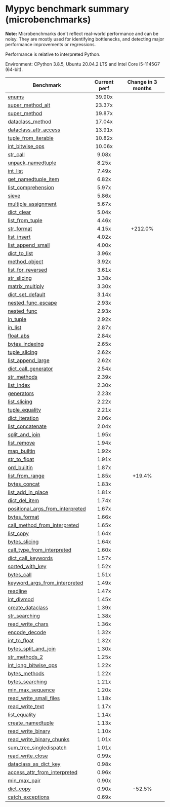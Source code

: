 # Mypyc benchmark summary (microbenchmarks)

**Note:** Microbenchmarks don't reflect real-world performance and can be noisy.
           They are mostly used for identifying bottlenecks, and detecting major performance
           improvements or regressions.

Performance is relative to interpreted Python.

Environment: CPython 3.8.5, Ubuntu 20.04.2 LTS and Intel Core i5-1145G7 (64-bit).

| Benchmark | Current perf | Change in 3 months |
| --- | :---: | :---: |
| [enums](benchmarks/enums.md) | 39.90x |  |
| [super_method_alt](benchmarks/super_method_alt.md) | 23.37x |  |
| [super_method](benchmarks/super_method.md) | 19.87x |  |
| [dataclass_method](benchmarks/dataclass_method.md) | 17.04x |  |
| [dataclass_attr_access](benchmarks/dataclass_attr_access.md) | 13.91x |  |
| [tuple_from_iterable](benchmarks/tuple_from_iterable.md) | 10.82x |  |
| [int_bitwise_ops](benchmarks/int_bitwise_ops.md) | 10.06x |  |
| [str_call](benchmarks/str_call.md) | 9.08x |  |
| [unpack_namedtuple](benchmarks/unpack_namedtuple.md) | 8.25x |  |
| [int_list](benchmarks/int_list.md) | 7.49x |  |
| [get_namedtuple_item](benchmarks/get_namedtuple_item.md) | 6.82x |  |
| [list_comprehension](benchmarks/list_comprehension.md) | 5.97x |  |
| [sieve](benchmarks/sieve.md) | 5.86x |  |
| [multiple_assignment](benchmarks/multiple_assignment.md) | 5.67x |  |
| [dict_clear](benchmarks/dict_clear.md) | 5.04x |  |
| [list_from_tuple](benchmarks/list_from_tuple.md) | 4.46x |  |
| [str_format](benchmarks/str_format.md) | 4.15x | +212.0% |
| [list_insert](benchmarks/list_insert.md) | 4.02x |  |
| [list_append_small](benchmarks/list_append_small.md) | 4.00x |  |
| [dict_to_list](benchmarks/dict_to_list.md) | 3.96x |  |
| [method_object](benchmarks/method_object.md) | 3.92x |  |
| [list_for_reversed](benchmarks/list_for_reversed.md) | 3.61x |  |
| [str_slicing](benchmarks/str_slicing.md) | 3.38x |  |
| [matrix_multiply](benchmarks/matrix_multiply.md) | 3.30x |  |
| [dict_set_default](benchmarks/dict_set_default.md) | 3.14x |  |
| [nested_func_escape](benchmarks/nested_func_escape.md) | 2.93x |  |
| [nested_func](benchmarks/nested_func.md) | 2.93x |  |
| [in_tuple](benchmarks/in_tuple.md) | 2.92x |  |
| [in_list](benchmarks/in_list.md) | 2.87x |  |
| [float_abs](benchmarks/float_abs.md) | 2.84x |  |
| [bytes_indexing](benchmarks/bytes_indexing.md) | 2.65x |  |
| [tuple_slicing](benchmarks/tuple_slicing.md) | 2.62x |  |
| [list_append_large](benchmarks/list_append_large.md) | 2.62x |  |
| [dict_call_generator](benchmarks/dict_call_generator.md) | 2.54x |  |
| [str_methods](benchmarks/str_methods.md) | 2.39x |  |
| [list_index](benchmarks/list_index.md) | 2.30x |  |
| [generators](benchmarks/generators.md) | 2.23x |  |
| [list_slicing](benchmarks/list_slicing.md) | 2.22x |  |
| [tuple_equality](benchmarks/tuple_equality.md) | 2.21x |  |
| [dict_iteration](benchmarks/dict_iteration.md) | 2.06x |  |
| [list_concatenate](benchmarks/list_concatenate.md) | 2.04x |  |
| [split_and_join](benchmarks/split_and_join.md) | 1.95x |  |
| [list_remove](benchmarks/list_remove.md) | 1.94x |  |
| [map_builtin](benchmarks/map_builtin.md) | 1.92x |  |
| [str_to_float](benchmarks/str_to_float.md) | 1.91x |  |
| [ord_builtin](benchmarks/ord_builtin.md) | 1.87x |  |
| [list_from_range](benchmarks/list_from_range.md) | 1.85x | +19.4% |
| [bytes_concat](benchmarks/bytes_concat.md) | 1.83x |  |
| [list_add_in_place](benchmarks/list_add_in_place.md) | 1.81x |  |
| [dict_del_item](benchmarks/dict_del_item.md) | 1.74x |  |
| [positional_args_from_interpreted](benchmarks/positional_args_from_interpreted.md) | 1.67x |  |
| [bytes_format](benchmarks/bytes_format.md) | 1.66x |  |
| [call_method_from_interpreted](benchmarks/call_method_from_interpreted.md) | 1.65x |  |
| [list_copy](benchmarks/list_copy.md) | 1.64x |  |
| [bytes_slicing](benchmarks/bytes_slicing.md) | 1.64x |  |
| [call_type_from_interpreted](benchmarks/call_type_from_interpreted.md) | 1.60x |  |
| [dict_call_keywords](benchmarks/dict_call_keywords.md) | 1.57x |  |
| [sorted_with_key](benchmarks/sorted_with_key.md) | 1.52x |  |
| [bytes_call](benchmarks/bytes_call.md) | 1.51x |  |
| [keyword_args_from_interpreted](benchmarks/keyword_args_from_interpreted.md) | 1.49x |  |
| [readline](benchmarks/readline.md) | 1.47x |  |
| [int_divmod](benchmarks/int_divmod.md) | 1.45x |  |
| [create_dataclass](benchmarks/create_dataclass.md) | 1.39x |  |
| [str_searching](benchmarks/str_searching.md) | 1.38x |  |
| [read_write_chars](benchmarks/read_write_chars.md) | 1.36x |  |
| [encode_decode](benchmarks/encode_decode.md) | 1.32x |  |
| [int_to_float](benchmarks/int_to_float.md) | 1.32x |  |
| [bytes_split_and_join](benchmarks/bytes_split_and_join.md) | 1.30x |  |
| [str_methods_2](benchmarks/str_methods_2.md) | 1.25x |  |
| [int_long_bitwise_ops](benchmarks/int_long_bitwise_ops.md) | 1.22x |  |
| [bytes_methods](benchmarks/bytes_methods.md) | 1.22x |  |
| [bytes_searching](benchmarks/bytes_searching.md) | 1.21x |  |
| [min_max_sequence](benchmarks/min_max_sequence.md) | 1.20x |  |
| [read_write_small_files](benchmarks/read_write_small_files.md) | 1.18x |  |
| [read_write_text](benchmarks/read_write_text.md) | 1.17x |  |
| [list_equality](benchmarks/list_equality.md) | 1.14x |  |
| [create_namedtuple](benchmarks/create_namedtuple.md) | 1.13x |  |
| [read_write_binary](benchmarks/read_write_binary.md) | 1.10x |  |
| [read_write_binary_chunks](benchmarks/read_write_binary_chunks.md) | 1.01x |  |
| [sum_tree_singledispatch](benchmarks/sum_tree_singledispatch.md) | 1.01x |  |
| [read_write_close](benchmarks/read_write_close.md) | 0.99x |  |
| [dataclass_as_dict_key](benchmarks/dataclass_as_dict_key.md) | 0.98x |  |
| [access_attr_from_interpreted](benchmarks/access_attr_from_interpreted.md) | 0.96x |  |
| [min_max_pair](benchmarks/min_max_pair.md) | 0.90x |  |
| [dict_copy](benchmarks/dict_copy.md) | 0.90x | -52.5% |
| [catch_exceptions](benchmarks/catch_exceptions.md) | 0.69x |  |

